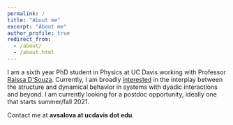 ```yaml
---
permalink: /
title: "About me"
excerpt: "About me"
author_profile: true
redirect_from: 
  - /about/
  - /about.html
---
```


I am a sixth year PhD student in Physics at UC Davis working with Professor [Raissa D'Souza](http://mae.engr.ucdavis.edu/dsouza/). Currently, I am broadly [interested](https://asalova.github.io/research/) in the interplay between  the structure and dynamical behavior in systems with dyadic interactions and beyond. I am currently looking for a postdoc opportunity, ideally one that starts summer/fall 2021. 

Contact me at **avsalova at ucdavis dot edu**.